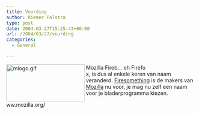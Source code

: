 ```yaml
---
title: Vuurding
author: Riemer Palstra
type: post
date: 2004-03-27T15:25:43+00:00
url: /2004/03/27/vuurding
categories:
  - General

---
```

<img data-recalc-dims="1" loading="lazy" decoding="async" alt="mlogo.gif" src="https://i0.wp.com/www.palstra.com/mt/archives/images/mlogo.gif?resize=209%2C99&#038;ssl=1" width="209" height="99" border="0" align="left" /> Mozilla Fireb&#8230; eh Firefo  
x, is dus al enkele keren van naam veranderd. [Firesomething][1] is de makers van [Mozilla][2] nu voor, je mag nu zelf een naam voor je bladerprogramma kiezen.

 [1]: http://www.cosmicat.com/software/firesomething/
 [2]: http://w
ww.mozilla.org/